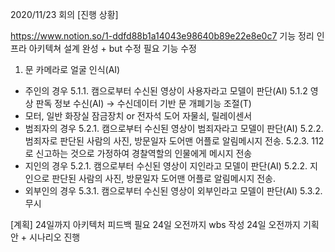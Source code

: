 2020/11/23 회의
[진행 상황]

https://www.notion.so/1-ddfd88b1a14043e98640b89e22e8e0c7
기능 정리
인프라 아키텍쳐 설계 완성 + but 수정 필요
기능 수정
1. 문 카메라로 얼굴 인식(AI)
- 주인의 경우
5.1.1. 캠으로부터 수신된 영상이 사용자라고 모델이 판단(AI)
5.1.2 영상 판독 정보 수신(AI) → 수신데이터 기반 문 개폐기능 조절(T)
- 모터, 일반 화장실 잠금장치 or 전자석 도어 자물쇠, 릴레이센서
- 범죄자의 경우
5.2.1. 캠으로부터 수신된 영상이 범죄자라고 모델이 판단(AI)
5.2.2. 범죄자로 판단된 사람의 사진, 방문일자 도어맨 어플로 알림메시지 전송.
5.2.3. 112로 신고하는 것으로 가정하여 경찰역할의 인물에게 메시지 전송
- 지인의 경우
5.2.1. 캠으로부터 수신된 영상이 지인라고 모델이 판단(AI)
5.2.2. 지인으로 판단된 사람의 사진, 방문일자 도어맨 어플로 알림메시지 전송.
- 외부인의 경우
5.3.1. 캠으로부터 수신된 영상이 외부인라고 모델이 판단(AI)
5.3.2. 무시

[계획]
24일까지 아키텍처 피드백 필요
24일 오전까지 wbs  작성
24일 오전까지 기획안 + 시나리오 진행
